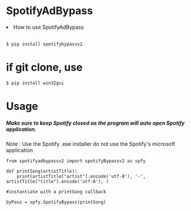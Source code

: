 # SpotifyAdBypass

<li>How to use SpotifyAdBypass</li><br>
  
    $ pip install spotifybypassv2
  
 # if git clone, use 
    $ pip install win32gui
# Usage<br>

<h5>Make sure to keep Spotify closed as the program will auto open Spotify application.</h5>

Note : 
Use the Spotify  .exe installer do not use the Spotify's microsoft application


    
    from spotifyadbypassv2 import spotifyBypassv2 as spfy
    
    def printSong(artistTitle):
        print(artistTitle["artist"].encode('utf-8'), '-', artistTitle["title"].encode('utf-8'), )

    #instantiate with a printSong callback
    
    byPass = spfy.SpotifyBypass(printSong)
